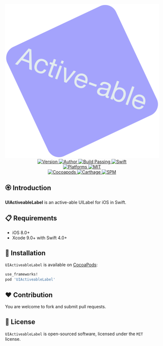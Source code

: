 
<p align="center">
  <img src="./Assets/UIActiveableLabel.png" alt="UIActiveableLabel">
  <br/><a href="https://cocoapods.org/pods/UIActiveableLabel">
  <img alt="Version" src="https://img.shields.io/badge/version-1.0.0-brightgreen.svg">
  <img alt="Author" src="https://img.shields.io/badge/author-Meniny-blue.svg">
  <img alt="Build Passing" src="https://img.shields.io/badge/build-passing-brightgreen.svg">
  <img alt="Swift" src="https://img.shields.io/badge/swift-4.0%2B-orange.svg">
  <br/>
  <img alt="Platforms" src="https://img.shields.io/badge/platform-iOS-lightgrey.svg">
  <img alt="MIT" src="https://img.shields.io/badge/license-MIT-blue.svg">
  <br/>
  <img alt="Cocoapods" src="https://img.shields.io/badge/cocoapods-compatible-brightgreen.svg">
  <img alt="Carthage" src="https://img.shields.io/badge/carthage-working%20on-red.svg">
  <img alt="SPM" src="https://img.shields.io/badge/swift%20package%20manager-compatible-brightgreen.svg">
  </a>
</p>

## 🏵 Introduction

**UIActiveableLabel** is an active-able UILabel for iOS in Swift.

## 📋 Requirements

- iOS 8.0+
- Xcode 9.0+ with Swift 4.0+

## 📲 Installation

`UIActiveableLabel` is available on [CocoaPods](https://cocoapods.org):

```ruby
use_frameworks!
pod 'UIActiveableLabel'
```

## ❤️ Contribution

You are welcome to fork and submit pull requests.

## 🔖 License

`UIActiveableLabel` is open-sourced software, licensed under the `MIT` license.
